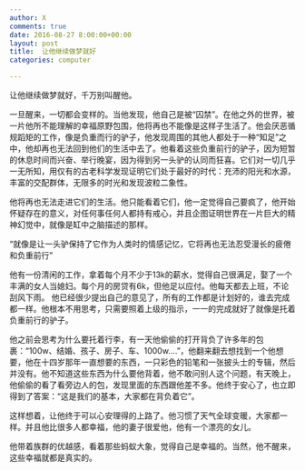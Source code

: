```yaml
---
author: X
comments: true
date: 2016-08-27 8:00:00+00:00
layout: post
title:  让他继续做梦就好
categories: computer

---
```


让他继续做梦就好，千万别叫醒他。  

一旦醒来，一切都会变样的。当他发现，他自己是被“囚禁”。在他之外的世界，被一片他所不能理解的幸福原野包围，他将再也不能像是这样子生活了。他会厌恶循规蹈矩的工作，像是负重而行的驴子，他发现周围的其他人都处于一种“知足”之中，他却再也无法回到他们的生活中去了。他看着这些负重前行的驴子，因为短暂的休息时间而兴奋、举行晚宴，因为得到另一头驴的认同而狂喜。它们对一切几乎一无所知，用仅有的古老科学发现证明它们处于最好的时代：充沛的阳光和水源，丰富的交配群体，无限多的时光和发现波粒二象性。  

他将再也无法走进它们的生活。他只能看着它们，他一定觉得自己要疯了，他开始怀疑存在的意义，对任何事任何人都持有戒心，并且企图证明世界在一片巨大的精神幻觉中，就像是缸中之脑描述的那样。  

“就像是让一头驴保持了它作为人类时的情感记忆，它将再也无法忍受漫长的疲倦和负重前行”  

 他有一份清闲的工作，拿着每个月不少于13k的薪水，觉得自己很满足，娶了一个丰满的女人当媳妇。每个月的房贷有6k，但他足以应付。他每天都去上班，不论刮风下雨。 他已经很少提出自己的意见了，所有的工作都是计划好的，谁去完成都一样。他根本不用思考，只需要照着上级的指示，一一的完成就好了就像是托着负重前行的驴子。  


他之前会思考为什么要托着行李，有一天他偷偷的打开背负了许多年的包裹：“100w、结婚、孩子、房子、车、1000w....”，他翻来翻去想找到一个他想要，他在十四岁那年一直想要的东西，一只彩色的铅笔和一张披头士的专辑，然后并没有。他不知道这些东西为什么要他背着，他不敢问别人这个问题，有天晚上，他偷偷的看了看旁边人的包，发现里面的东西跟他差不多。他终于安心了，也立即得到了答案：“这是我们的基本，大家都在背负着它”。  


这样想着，让他终于可以心安理得的上路了。他习惯了天气全球变暖，大家都一样。并且他比很多人都幸福，他的妻子很爱他，他有一个漂亮的女儿。  

他带着族群的优越感，看着那些蚂蚁大象，觉得自己是幸福的。当然，他不醒来，这些幸福就都是真实的。

